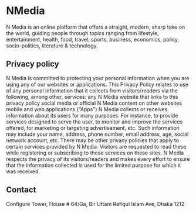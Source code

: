 # NMedia
N Media is an online platform that offers a straight, modern, sharp take on the world, guiding people through topics ranging from lifestyle, entertainment, health, food, travel, sports, business, economics, policy, socio-politics, literature & technology.

## Privacy policy
N Media is committed to protecting your personal information when you are using any of our websites or applications.
This Privacy Policy relates to use of any personal information that it collects from visitors/readers via the following, among other, services: any N Media website that links to this privacy policy social media or official N Media content on other websites mobile and web applications (“Apps”)
N Media collects or receives information about its users for many purposes. For instance, to provide services designed to serve the user, to monitor and improve the services offered, for marketing or targeting advertisement, etc. Such information may include your name, address, phone number, email address, age, social network account, etc.
There may be other privacy policies that apply to certain services provided by N Media. Visitors are requested to read these while registering or subscribing to these services on these sites.
N Media respects the privacy of its visitors/readers and makes every effort to ensure that the information collected is used for the limited purpose for which it was received.

## Contact
Configure Tower, House # 64/Ga, Bir Uttam Rafiqul Islam Ave, Dhaka 1212
